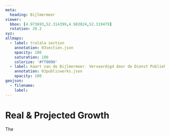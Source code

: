 ```yaml
---
meta:
  heading: Bijlmermeer
viewer:
  bbox: [4.973693,52.314399,4.983024,52.319479]
  rotation: 29.2
xyz:
allmaps:
  - label: tralala section
    annotation: 03section.json
    opacity: 100
    saturation: 100
    colorize: '#ff0000'
  - label: Kaart van de Bijlmermeer. Vervaardigd door de Dienst Publieke Werken, afd. Landmeten en Kartografie, 1970. Scale 1:7000. Stadsarchief Amsterdam.
    annotation: 03publicworks.json
    opacity: 100
geojson:
  - filename:
    label: 
---
```

# Real & Projected Growth
The 
